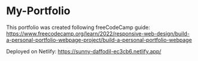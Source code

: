 # My-Portfolio
This portfolio was created following freeCodeCamp guide: https://www.freecodecamp.org/learn/2022/responsive-web-design/build-a-personal-portfolio-webpage-project/build-a-personal-portfolio-webpage

Deployed on Netlify: https://sunny-daffodil-ec3cb6.netlify.app/
